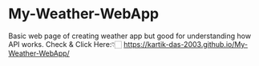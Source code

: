 # My-Weather-WebApp
Basic web page of creating weather app but good for understanding how API works. 
Check & Click Here:👇🏻
https://kartik-das-2003.github.io/My-Weather-WebApp/

